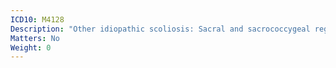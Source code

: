 ```yaml
---
ICD10: M4128
Description: "Other idiopathic scoliosis: Sacral and sacrococcygeal region"
Matters: No
Weight: 0
---
```

